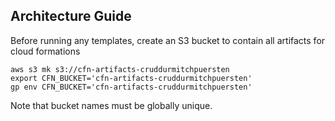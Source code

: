 ## Architecture Guide

Before running any templates, create an S3 bucket to contain all artifacts for cloud formations

```
aws s3 mk s3://cfn-artifacts-cruddurmitchpuersten
export CFN_BUCKET='cfn-artifacts-cruddurmitchpuersten'
gp env CFN_BUCKET='cfn-artifacts-cruddurmitchpuersten'
```

Note that bucket names must be globally unique.